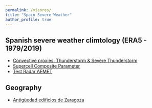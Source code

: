 ```yaml
---
permalink: /visores/
title: "Spain Severe Weather"
author_profile: true
---
```



Spanish severe weather climtology (ERA5 - 1979/2019)
---------------

- [Convective proxies: Thunderstorm & Severe Thunderstorm](https://ccalvosa.github.io/Proxy.html)
- [Supercell Composite Parameter](https://ccalvosa.github.io/SCP.html)
- [Test Radar AEMET](https://ccalvosa.github.io/Radar.html)


Geography
---------------

- [Antigüedad edificios de Zaragoza](https://ccalvosa.github.io/Zaragoza.html)
